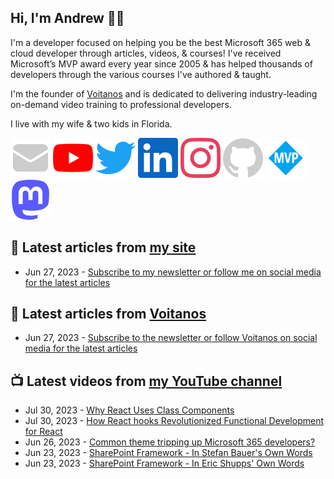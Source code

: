 ## Hi, I'm Andrew 👋🏼

I'm a developer focused on helping you be the best Microsoft 365 web & cloud developer through articles, videos, & courses! I've received Microsoft’s MVP award every year since 2005 & has helped thousands of developers through the various courses I've authored & taught.

I'm the founder of [Voitanos](https://www.voitanos.io) and is dedicated to delivering industry-leading on-demand video training to professional developers.

I live with my wife & two kids in Florida.

[![](./images/mail.svg)](https://www.andrewconnell.com/newsletter) 
[![](./images/youtube.svg)](https://www.youtube.com/@andrew_connell) 
[![](./images/twitter.svg)](https://www.twitter.com/andrewconnell) 
[![](./images/linkedin.svg)](https://www.linkedin.com/in/andrewconnell) 
[![](./images/instagram.svg)](https://www.instagram.com/andrewconnell1) 
[![](./images/github.svg)](https://github.com/andrewconnell) 
[![](./images/mvp.svg)](https://mvp.microsoft.com/en-us/PublicProfile/21083?fullName=Andrew%20Connell) 
<a rel="me" href="https://mastodon.world/@andrewconnell"><img src="./images/mastodon.svg" /></a> 

## 📘 Latest articles from [my site](https://www.andrewconnell.com)
<!-- MYBLOG-POST-LIST:START -->
- Jun 27, 2023 - [Subscribe to my newsletter or follow me on social media for the latest articles](https://www.andrewconnell.com/newsletter)<!-- MYBLOG-POST-LIST:END -->

## 📙 Latest articles from [Voitanos](https://www.voitanos.io/blog)
<!-- VOITANOSBLOG-POST-LIST:START -->
- Jun 27, 2023 - [Subscribe to the newsletter or follow Voitanos on social media for the latest articles](https://www.voitanos.io/newsletter)<!-- VOITANOSBLOG-POST-LIST:END -->

## 📺 Latest videos from [my YouTube channel](https://www.youtube.com/@andrew_connell)
<!-- VOITANOSYOUTUBE-POST-LIST:START -->
- Jul 30, 2023 - [Why React Uses Class Components](https://www.youtube.com/watch?v=MDkWxsoPsoo)
- Jul 30, 2023 - [How React hooks Revolutionized Functional Development for React](https://www.youtube.com/watch?v=4rRyX4Bea5Q)
- Jun 26, 2023 - [Common theme tripping up Microsoft 365 developers?](https://www.youtube.com/watch?v=vJ-cL_Uvdew)
- Jun 23, 2023 - [SharePoint Framework - In Stefan Bauer&#39;s Own Words](https://www.youtube.com/watch?v=3orgw6tVR9U)
- Jun 23, 2023 - [SharePoint Framework - In Eric Shupps&#39; Own Words](https://www.youtube.com/watch?v=4MAeGfZvadQ)<!-- VOITANOSYOUTUBE-POST-LIST:END -->
